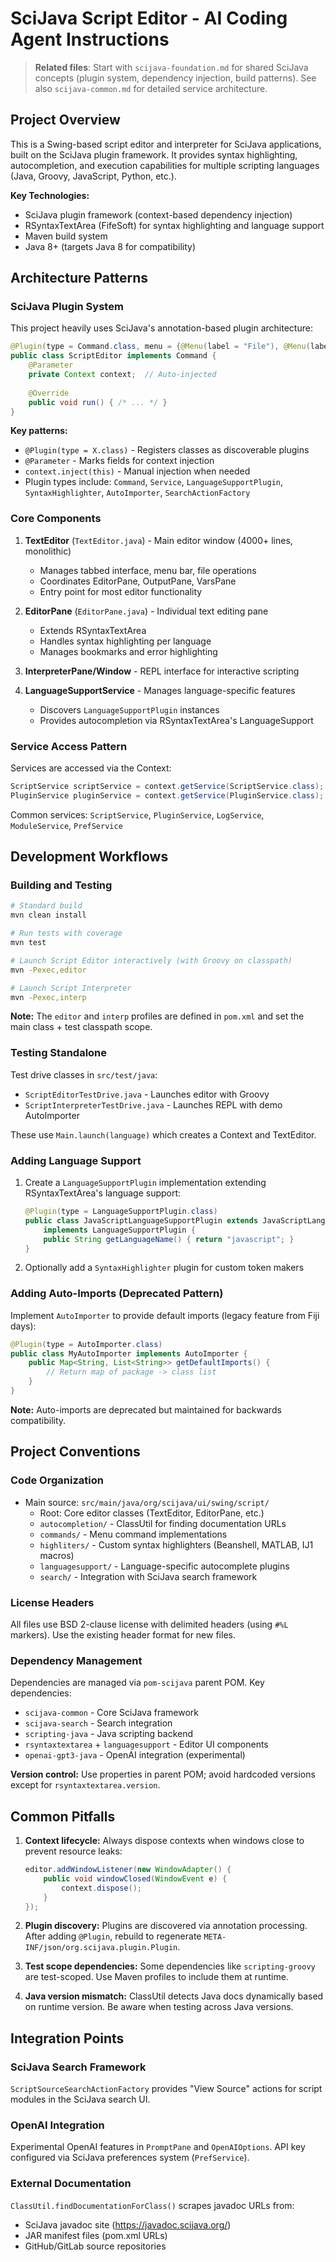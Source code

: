# SciJava Script Editor - AI Coding Agent Instructions

> **Related files**: Start with `scijava-foundation.md` for shared SciJava concepts (plugin system, dependency injection, build patterns). See also `scijava-common.md` for detailed service architecture.

## Project Overview

This is a Swing-based script editor and interpreter for SciJava applications, built on the SciJava plugin framework. It provides syntax highlighting, autocompletion, and execution capabilities for multiple scripting languages (Java, Groovy, JavaScript, Python, etc.).

**Key Technologies:**
- SciJava plugin framework (context-based dependency injection)
- RSyntaxTextArea (FifeSoft) for syntax highlighting and language support
- Maven build system
- Java 8+ (targets Java 8 for compatibility)

## Architecture Patterns

### SciJava Plugin System

This project heavily uses SciJava's annotation-based plugin architecture:

```java
@Plugin(type = Command.class, menu = {@Menu(label = "File"), @Menu(label = "New")})
public class ScriptEditor implements Command {
    @Parameter
    private Context context;  // Auto-injected
    
    @Override
    public void run() { /* ... */ }
}
```

**Key patterns:**
- `@Plugin(type = X.class)` - Registers classes as discoverable plugins
- `@Parameter` - Marks fields for context injection
- `context.inject(this)` - Manual injection when needed
- Plugin types include: `Command`, `Service`, `LanguageSupportPlugin`, `SyntaxHighlighter`, `AutoImporter`, `SearchActionFactory`

### Core Components

1. **TextEditor** (`TextEditor.java`) - Main editor window (4000+ lines, monolithic)
   - Manages tabbed interface, menu bar, file operations
   - Coordinates EditorPane, OutputPane, VarsPane
   - Entry point for most editor functionality

2. **EditorPane** (`EditorPane.java`) - Individual text editing pane
   - Extends RSyntaxTextArea
   - Handles syntax highlighting per language
   - Manages bookmarks and error highlighting

3. **InterpreterPane/Window** - REPL interface for interactive scripting

4. **LanguageSupportService** - Manages language-specific features
   - Discovers `LanguageSupportPlugin` instances
   - Provides autocompletion via RSyntaxTextArea's LanguageSupport

### Service Access Pattern

Services are accessed via the Context:

```java
ScriptService scriptService = context.getService(ScriptService.class);
PluginService pluginService = context.getService(PluginService.class);
```

Common services: `ScriptService`, `PluginService`, `LogService`, `ModuleService`, `PrefService`

## Development Workflows

### Building and Testing

```bash
# Standard build
mvn clean install

# Run tests with coverage
mvn test

# Launch Script Editor interactively (with Groovy on classpath)
mvn -Pexec,editor

# Launch Script Interpreter
mvn -Pexec,interp
```

**Note:** The `editor` and `interp` profiles are defined in `pom.xml` and set the main class + test classpath scope.

### Testing Standalone

Test drive classes in `src/test/java`:
- `ScriptEditorTestDrive.java` - Launches editor with Groovy
- `ScriptInterpreterTestDrive.java` - Launches REPL with demo AutoImporter

These use `Main.launch(language)` which creates a Context and TextEditor.

### Adding Language Support

1. Create a `LanguageSupportPlugin` implementation extending RSyntaxTextArea's language support:
   ```java
   @Plugin(type = LanguageSupportPlugin.class)
   public class JavaScriptLanguageSupportPlugin extends JavaScriptLanguageSupport
       implements LanguageSupportPlugin {
       public String getLanguageName() { return "javascript"; }
   }
   ```

2. Optionally add a `SyntaxHighlighter` plugin for custom token makers

### Adding Auto-Imports (Deprecated Pattern)

Implement `AutoImporter` to provide default imports (legacy feature from Fiji days):

```java
@Plugin(type = AutoImporter.class)
public class MyAutoImporter implements AutoImporter {
    public Map<String, List<String>> getDefaultImports() {
        // Return map of package -> class list
    }
}
```

**Note:** Auto-imports are deprecated but maintained for backwards compatibility.

## Project Conventions

### Code Organization

- Main source: `src/main/java/org/scijava/ui/swing/script/`
  - Root: Core editor classes (TextEditor, EditorPane, etc.)
  - `autocompletion/` - ClassUtil for finding documentation URLs
  - `commands/` - Menu command implementations
  - `highliters/` - Custom syntax highlighters (Beanshell, MATLAB, IJ1 macros)
  - `languagesupport/` - Language-specific autocomplete plugins
  - `search/` - Integration with SciJava search framework

### License Headers

All files use BSD 2-clause license with delimited headers (using `#%L` markers). Use the existing header format for new files.

### Dependency Management

Dependencies are managed via `pom-scijava` parent POM. Key dependencies:
- `scijava-common` - Core SciJava framework
- `scijava-search` - Search integration
- `scripting-java` - Java scripting backend
- `rsyntaxtextarea` + `languagesupport` - Editor UI components
- `openai-gpt3-java` - OpenAI integration (experimental)

**Version control:** Use properties in parent POM; avoid hardcoded versions except for `rsyntaxtextarea.version`.

## Common Pitfalls

1. **Context lifecycle:** Always dispose contexts when windows close to prevent resource leaks:
   ```java
   editor.addWindowListener(new WindowAdapter() {
       public void windowClosed(WindowEvent e) {
           context.dispose();
       }
   });
   ```

2. **Plugin discovery:** Plugins are discovered via annotation processing. After adding `@Plugin`, rebuild to regenerate `META-INF/json/org.scijava.plugin.Plugin`.

3. **Test scope dependencies:** Some dependencies like `scripting-groovy` are test-scoped. Use Maven profiles to include them at runtime.

4. **Java version mismatch:** ClassUtil detects Java docs dynamically based on runtime version. Be aware when testing across Java versions.

## Integration Points

### SciJava Search Framework

`ScriptSourceSearchActionFactory` provides "View Source" actions for script modules in the SciJava search UI.

### OpenAI Integration

Experimental OpenAI features in `PromptPane` and `OpenAIOptions`. API key configured via SciJava preferences system (`PrefService`).

### External Documentation

`ClassUtil.findDocumentationForClass()` scrapes javadoc URLs from:
- SciJava javadoc site (https://javadoc.scijava.org/)
- JAR manifest files (pom.xml URLs)
- GitHub/GitLab source repositories
